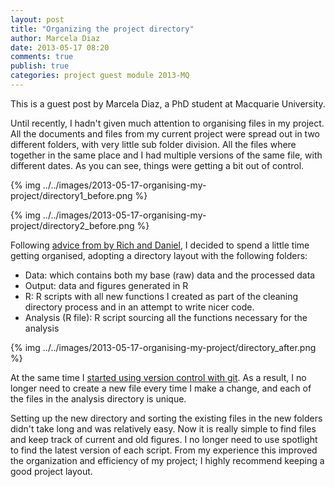```yaml
---
layout: post
title: "Organizing the project directory"
author: Marcela Diaz
date: 2013-05-17 08:20
comments: true
publish: true
categories: project guest module 2013-MQ
---
```


This is a guest post by Marcela Diaz, a PhD student at Macquarie University. 

Until recently, I hadn't given much attention to organising files in my project. All the documents and files from my current project were spread out in two different folders, with very little sub folder division. All the files where together in the same place and I had multiple versions of the same file, with different dates. As you can see, things were getting a bit out of control.

<!--more -->
{% img ../../images/2013-05-17-organising-my-project/directory1_before.png %}

{% img ../../images/2013-05-17-organising-my-project/directory2_before.png %}

Following [advice from by Rich and Daniel](../2013-04-05-projects/), I decided to spend a little time getting organised, adopting a directory layout with the following folders:

- Data: which contains both my base (raw) data and the processed data 
- Output: data and figures generated in R
- R: R scripts with all new functions I created as part of the cleaning directory process and in an attempt to write nicer code. 
- Analysis (R file): R script sourcing all the functions necessary for the analysis 

{% img ../../images/2013-05-17-organising-my-project/directory_after.png %}

At the same time I [started using version control with git](../../git). As a result, I no longer need to create a new file every time I make a change, and each of the files in the analysis directory is unique.

Setting up the new directory and sorting the existing files in the new folders didn't take long and was relatively easy. Now it is really simple to find files and keep track of current and old figures. I no longer need to use spotlight to find the latest version of each script. From my experience this improved the organization and efficiency of my project; I  highly recommend keeping a good project layout. 
